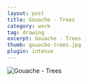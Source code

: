 ```yaml
---
layout: post
title: Gouache - Trees
category: work
tag: drawing
excerpt: Gouache - Trees
thumb: gouache-trees.jpg
plugin: intense
---
```


<p><img src="{{ site.file }}/gouache-trees.jpg" alt="Gouache - Trees"></p>

